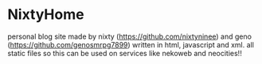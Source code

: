 # NixtyHome
personal blog site made by nixty (https://github.com/nixtyninee) and geno (https://github.com/genosmrpg7899)
written in html, javascript and xml. all static files so this can be used on services like nekoweb and neocities!!
